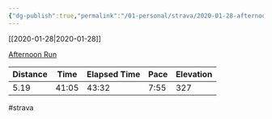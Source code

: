 ```yaml
---
{"dg-publish":true,"permalink":"/01-personal/strava/2020-01-28-afternoon-run/"}
---
```



[[2020-01-28\|2020-01-28]]

[Afternoon Run](https://www.strava.com/activities/3055219537)

| Distance | Time  | Elapsed Time | Pace | Elevation |
| -------- | ----- | ------------ | ---- | --------- |
| 5.19     | 41:05 | 43:32        | 7:55 | 327       |




#strava
